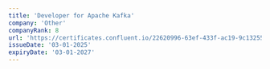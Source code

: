 ```yaml
---
title: 'Developer for Apache Kafka'
company: 'Other'
companyRank: 8
url: 'https://certificates.confluent.io/22620996-63ef-433f-ac19-9c1325565259'
issueDate: '03-01-2025'
expiryDate: '03-01-2027'
---
```

